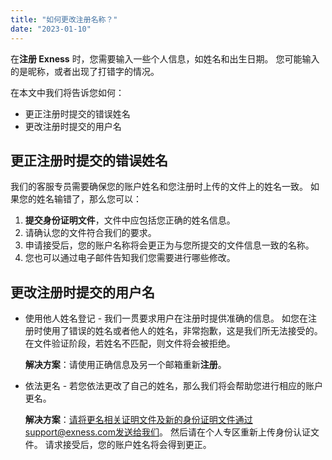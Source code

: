 ```yaml
---
title: "如何更改注册名称？"
date: "2023-01-10"
---
```


在**注册 Exness** 时，您需要输入一些个人信息，如姓名和出生日期。 您可能输入的是昵称，或者出现了打错字的情况。

在本文中我们将告诉您如何：

- 更正注册时提交的错误姓名
- 更改注册时提交的用户名

## 更正注册时提交的错误姓名

我们的客服专员需要确保您的账户姓名和您注册时上传的文件上的姓名一致。 如果您的姓名输错了，那么您可以：

1. **提交身份证明文件**，文件中应包括您正确的姓名信息。
2. 请确认您的文件符合我们的要求。
3. 申请接受后，您的账户名称将会更正为与您所提交的文件信息一致的名称。
4. 您也可以通过电子邮件告知我们您需要进行哪些修改。

## 更改注册时提交的用户名

- 使用他人姓名登记 - 我们一贯要求用户在注册时提供准确的信息。 如您在注册时使用了错误的姓名或者他人的姓名，非常抱歉，这是我们所无法接受的。 在文件验证阶段，若姓名不匹配，则文件将会被拒绝。
    
    **解决方案**：请使用正确信息及另一个邮箱重新**注册**。
    
- 依法更名 - 若您依法更改了自己的姓名，那么我们将会帮助您进行相应的账户更名。
    
    **解决方案**：请将更名相关证明文件及新的身份证明文件通过support@exness.com发送给我们。 然后请在个人专区重新上传身份认证文件。 请求接受后，您的账户姓名将会得到更正。
